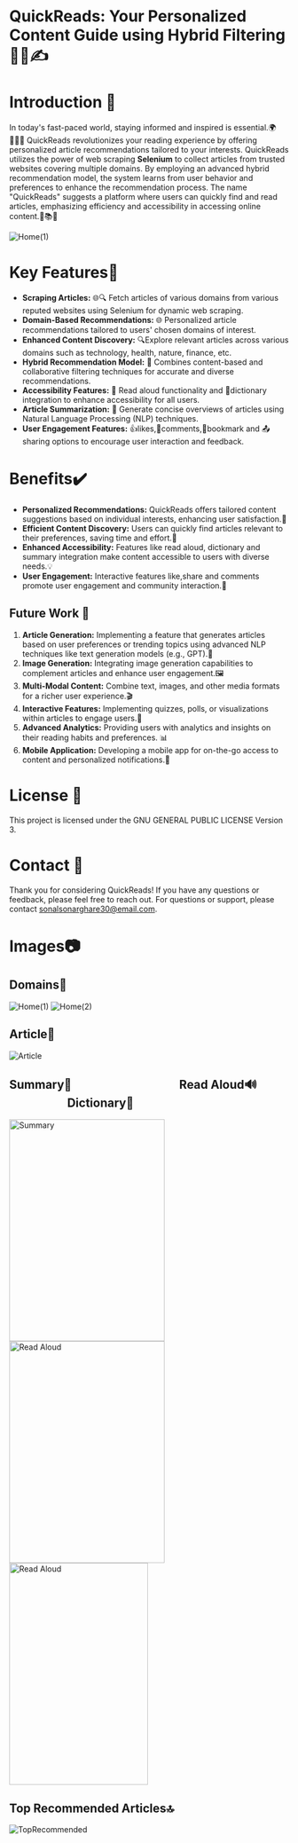 # QuickReads: Your Personalized Content Guide using Hybrid Filtering 📰📝✍️

# Introduction 📖

In today's fast-paced world, staying informed and inspired is essential.🌍👩🏻‍💻
QuickReads revolutionizes your reading experience by offering personalized article recommendations tailored to your interests. 
QuickReads utilizes the power of web scraping **Selenium** to collect articles from trusted websites covering multiple domains. 
By employing an advanced hybrid recommendation model, the system learns from user behavior and preferences to enhance the recommendation process. 
The name "QuickReads" suggests a platform where users can quickly find and read articles, emphasizing efficiency and accessibility in accessing online content.🚀📚🌐

![Home(1)](https://github.com/SonalSonarghare/QuickReads/assets/116957485/a628fc73-d7d7-4bbc-8e79-3c4a8d6c7211)

# Key Features🔑
- **Scraping Articles:** 🌐🔍 Fetch articles of various domains from various reputed websites using Selenium for dynamic web scraping.
- **Domain-Based Recommendations:**  🌐 Personalized article recommendations tailored to users' chosen domains of interest.
- **Enhanced Content Discovery:** 🔍Explore relevant articles across various domains such as technology, health, nature, finance, etc.
- **Hybrid Recommendation Model:** 🔄 Combines content-based and collaborative filtering techniques for accurate and diverse recommendations.
- **Accessibility Features:** 📢 Read aloud functionality and 📕dictionary integration to enhance accessibility for all users.
- **Article Summarization:** 📝 Generate concise overviews of articles using Natural Language Processing (NLP) techniques.
- **User Engagement Features:** 👍likes,💬comments,🔖bookmark and 📤sharing options to encourage user interaction and feedback.


# Benefits✔️

- **Personalized Recommendations:** QuickReads offers tailored content suggestions based on individual interests, enhancing user satisfaction.🎯
- **Efficient Content Discovery:** Users can quickly find articles relevant to their preferences, saving time and effort.🔎
- **Enhanced Accessibility:** Features like read aloud, dictionary and summary integration make content accessible to users with diverse needs.💡
- **User Engagement:** Interactive features like,share and comments promote user engagement and community interaction.💬

## Future Work 🚀

1. **Article Generation:** Implementing a feature that generates articles based on user preferences or trending topics using advanced NLP techniques like text generation models (e.g., GPT).📝
2. **Image Generation:** Integrating image generation capabilities to complement articles and enhance user engagement.🖼️
3. **Multi-Modal Content:** Combine text, images, and other media formats for a richer user experience.🎬
4. **Interactive Features:** Implementing quizzes, polls, or visualizations within articles to engage users.🧩
5. **Advanced Analytics:** Providing users with analytics and insights on their reading habits and preferences. 📊
6. **Mobile Application:** Developing a mobile app for on-the-go access to content and personalized notifications.📱


# License 📜

This project is licensed under the GNU GENERAL PUBLIC LICENSE Version 3.

# Contact 📩

Thank you for considering QuickReads! If you have any questions or feedback, please feel free to reach out.
For questions or support, please contact sonalsonarghare30@email.com.

# Images📷
## Domains📅 
![Home(1)](https://github.com/SonalSonarghare/QuickReads/assets/116957485/f09ba2f7-12c5-4b6f-acea-a422b7d86c1a)
![Home(2)](https://github.com/SonalSonarghare/QuickReads/assets/116957485/3ad1dc6f-cd89-4400-baca-870e229ce0b2)

## Article📑         
![Article](https://github.com/SonalSonarghare/QuickReads/assets/116957485/58175f75-e578-476e-a4ea-7faf78b9c192)

## Summary📃  &nbsp;&nbsp;&nbsp;&nbsp;&nbsp;&nbsp;&nbsp;&nbsp;&nbsp;&nbsp;&nbsp;&nbsp;&nbsp;&nbsp;&nbsp;&nbsp;&nbsp;&nbsp;&nbsp;&nbsp;&nbsp;&nbsp;&nbsp;&nbsp;&nbsp;&nbsp;&nbsp;&nbsp;&nbsp;&nbsp;&nbsp;&nbsp;&nbsp;&nbsp;&nbsp;&nbsp;&nbsp;  Read Aloud🔊 &nbsp;&nbsp;&nbsp;&nbsp;&nbsp;&nbsp;&nbsp;&nbsp;&nbsp;&nbsp;&nbsp;&nbsp;&nbsp;&nbsp;&nbsp;&nbsp;&nbsp;&nbsp;&nbsp;&nbsp; Dictionary📙
<img src="https://github.com/SonalSonarghare/QuickReads/assets/116957485/a5651942-9e04-4934-8c2f-f5e47172f9d8" alt="Summary" height="400" width="280">
<img src="https://github.com/SonalSonarghare/QuickReads/assets/116957485/7b460d38-20dc-4746-abf6-21921a439ab4" alt="Read Aloud" height="400" width="280">
<img src="https://github.com/SonalSonarghare/QuickReads/assets/116957485/9f054a8a-cd1f-4ffa-9ab8-cdf19af96ce4" alt="Read Aloud" height="400" width="250">

## Top Recommended Articles🔝
![TopRecommended](https://github.com/SonalSonarghare/QuickReads/assets/116957485/f05cf1ba-47bb-4d4a-ae58-ac37fe318796)


